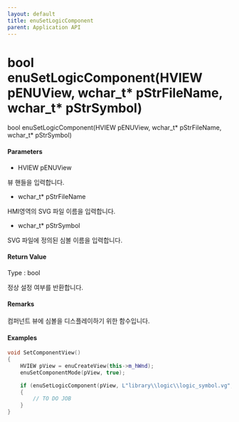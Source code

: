 ```yaml
---
layout: default
title: enuSetLogicComponent
parent: Application API
---
```

# bool enuSetLogicComponent\(HVIEW pENUView, wchar\_t\* pStrFileName, wchar\_t\* pStrSymbol\)

bool enuSetLogicComponent\(HVIEW pENUView, wchar\_t\* pStrFileName, wchar\_t\* pStrSymbol\)

#### Parameters

* HVIEW pENUView

뷰 핸들을 입력합니다.

* wchar\_t\* pStrFileName

HMI영역의 SVG 파일 이름을 입력합니다.

* wchar\_t\* pStrSymbol

SVG 파일에 정의된 심볼 이름을 입력합니다.

#### Return Value

Type : bool

정상 설정 여부를 반환합니다.

#### Remarks

컴퍼넌트 뷰에 심볼을 디스플레이하기 위한 함수입니다.

#### Examples

```cpp
void SetComponentView()
{
    HVIEW pView = enuCreateView(this->m_hWnd);
    enuSetComponentMode(pView, true);

    if (enuSetLogicComponent(pView, L"library\\logic\\logic_symbol.vg", L"ADDER"))
    {
        // TO DO JOB
    }    
}
```



